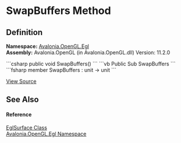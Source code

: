 # SwapBuffers Method




## Definition
**Namespace:** <a href="N_Avalonia_OpenGL_Egl">Avalonia.OpenGL.Egl</a>  
**Assembly:** Avalonia.OpenGL (in Avalonia.OpenGL.dll) Version: 11.2.0

<Tabs groupId="api-code-preview">
<TabItem value="csharp" label="C#">
```csharp
public void SwapBuffers()
```
</TabItem>
<TabItem value="vb" label="VB">
```vb
Public Sub SwapBuffers
```
</TabItem>
<TabItem value="fsharp" label="F#">
```fsharp
member SwapBuffers : unit -> unit 
```
</TabItem>
</Tabs>



<a href="https://github.com/AvaloniaUI/Avalonia/tree/master/src/Avalonia.OpenGL/Egl/EglSurface.cs#L25" title="View the source code">View Source</a>



## See Also


#### Reference
<a href="T_Avalonia_OpenGL_Egl_EglSurface">EglSurface Class</a>  
<a href="N_Avalonia_OpenGL_Egl">Avalonia.OpenGL.Egl Namespace</a>  
